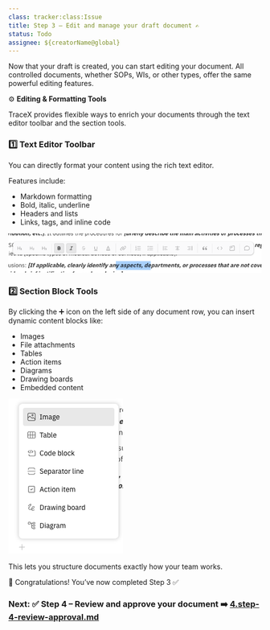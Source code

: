 ```yaml
---
class: tracker:class:Issue
title: Step 3 – Edit and manage your draft document ✍️
status: Todo
assignee: ${creatorName@global}
---
```


Now that your draft is created, you can start editing your document. All controlled documents, whether SOPs, WIs, or other types, offer the same powerful editing features.

⚙️ **Editing & Formatting Tools**

TraceX provides flexible ways to enrich your documents through the text editor toolbar and the section tools.

### 1️⃣ Text Editor Toolbar
You can directly format your content using the rich text editor.

Features include:
- Markdown formatting
- Bold, italic, underline
- Headers and lists
- Links, tags, and inline code

![Text Editor](../assets/images/text-editor-image.png)

### 2️⃣ Section Block Tools
By clicking the ➕ icon on the left side of any document row, you can insert dynamic content blocks like:
- Images
- File attachments
- Tables
- Action items
- Diagrams
- Drawing boards
- Embedded content

![Section Tools](../assets/images/section-block-tool.png)

This lets you structure documents exactly how your team works.

🎉 Congratulations! You’ve now completed Step 3 ✅

### Next: ✅ Step 4 – Review and approve your document ➡️ [4.step-4-review-approval.md](./4.step-4-review-approval.md)

